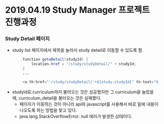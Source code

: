# 2019.04.19 Study Manager 프로젝트 진행과정

### Study Detail 페이지
- study list 페이지에서 제목을 눌러서 study detail로 이동할 수 있도록 함.
```java
        function gotoDetail(studyId) {
            location.href = "/study/studyDetail/" + studyId;
        }
        ...

        <a th:href="'/study/studyDetail/'+${study.studyId}" th:text="${study.studyName}">

```

- studyId로 curriculum까지 불러오는 것은 성공했지만 그 curriculum을 눌렀을 때, curriculum_detail을 불러오는 것은 실패했다. 
    * 페이지가 이동하는 것이 아니라 api와 javascript를 사용해서 바로 밑에 내용이 나오도록 하는 방법을 찾고 있다.
    * java.lang.StackOverflowError: null 에러가 발생한 상태이다.